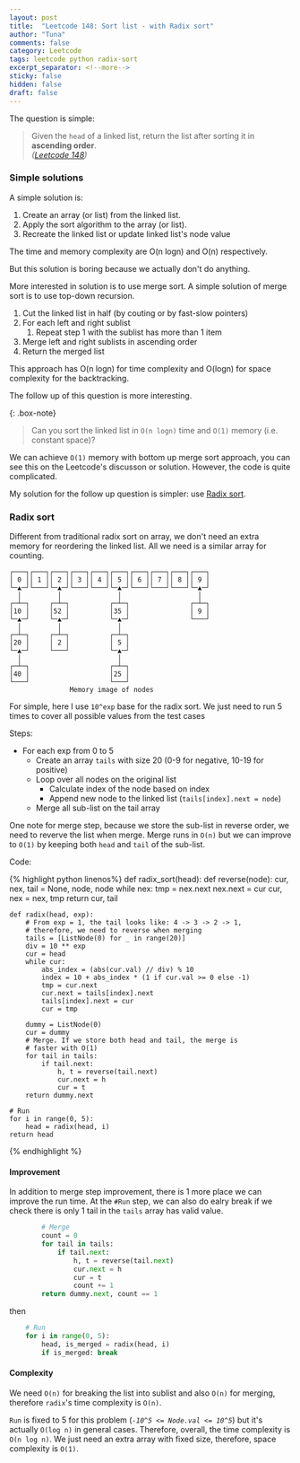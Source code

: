 ```yaml
---
layout: post
title:  "Leetcode 148: Sort list - with Radix sort"
author: "Tuna"
comments: false
category: Leetcode
tags: leetcode python radix-sort
excerpt_separator: <!--more-->
sticky: false
hidden: false
draft: false
---
```


The question is simple: 

> Given the `head` of a linked list, return the list after sorting it in **ascending order**<!--more-->.
> <br> *([Leetcode 148](https://leetcode.com/problems/sort-list/))*


### Simple solutions
A simple solution is:

1. Create an array (or list) from the linked list.
2. Apply the sort algorithm to the array (or list).
3. Recreate the linked list or update linked list's node value

The time and memory complexity are O(n logn) and O(n) respectively.

But this solution is boring because we actually don't do anything.

More interested in solution is to use merge sort. A simple solution of merge sort is to use top-down recursion.

1. Cut the linked list in half (by couting or by fast-slow pointers)
2. For each left and right sublist
   1. Repeat step 1 with the sublist has more than 1 item
3. Merge left and right sublists in ascending order
4. Return the merged list

This approach has O(n logn) for time complexity and O(logn) for space complexity for the backtracking.

The follow up of this question is more interesting.

{: .box-note}
> Can you sort the linked list in `O(n logn)` time and `O(1)` memory (i.e. constant space)?

We can achieve `O(1)` memory with bottom up merge sort approach, you can see this on the Leetcode's discusson or solution. However, the code is quite complicated.

My solution for the follow up question is simpler: use [Radix sort](https://en.wikipedia.org/wiki/Radix_sort).

### Radix sort

Different from traditional radix sort on array, we don't need an extra memory for reordering the linked list. All we need is a similar array for counting.

```
┌───┐┌───┐┌───┐┌───┐┌───┐┌───┐┌───┐┌───┐┌───┐┌───┐
│ 0 ││ 1 ││ 2 ││ 3 ││ 4 ││ 5 ││ 6 ││ 7 ││ 8 ││ 9 │
└─▲─┘└───┘└─▲─┘└───┘└───┘└─▲─┘└───┘└───┘└───┘└─▲─┘
  │         │              │                   │  
┌─┴─┐     ┌─┴─┐          ┌─┴─┐               ┌─┴─┐
│10 │     │52 │          │35 │               │ 9 │
└─▲─┘     └─▲─┘          └─▲─┘               └───┘
  │         │              │                      
┌─┴─┐     ┌─┴─┐          ┌─┴─┐                    
│20 │     │ 2 │          │ 5 │                    
└─▲─┘     └───┘          └─▲─┘                    
  │                        │                      
┌─┴─┐                    ┌─┴─┐                    
│40 │                    │25 │                    
└───┘                    └───┘         
               Memory image of nodes           
```

For simple, here I use `10^exp` base for the radix sort. We just need to run 5 times to cover all possible values from the test cases

Steps:

- For each exp from 0 to 5
    - Create an array `tails` with size 20 (0-9 for negative, 10-19 for positive)
    - Loop over all nodes on the original list
      - Calculate index of the node based on index
      - Append new node to the linked list (`tails[index].next = node`)
    - Merge all sub-list on the tail array

One note for merge step, because we store the sub-list in reverse order, we need to reverve the list when merge. Merge runs in `O(n)` but we can improve to `O(1)` by keeping both `head` and `tail` of the sub-list.

Code:

{% highlight python linenos%}
def radix_sort(head):
    def reverse(node):
        cur, nex, tail = None, node, node
        while nex:
            tmp = nex.next
            nex.next = cur
            cur, nex = nex, tmp
        return cur, tail

    def radix(head, exp):
        # From exp = 1, the tail looks like: 4 -> 3 -> 2 -> 1, 
        # therefore, we need to reverse when merging
        tails = [ListNode(0) for _ in range(20)]
        div = 10 ** exp
        cur = head
        while cur:
            abs_index = (abs(cur.val) // div) % 10
            index = 10 + abs_index * (1 if cur.val >= 0 else -1)
            tmp = cur.next
            cur.next = tails[index].next
            tails[index].next = cur
            cur = tmp

        dummy = ListNode(0)
        cur = dummy
        # Merge. If we store both head and tail, the merge is 
        # faster with O(1)
        for tail in tails:
            if tail.next:
                h, t = reverse(tail.next)
                cur.next = h
                cur = t
        return dummy.next

    # Run
    for i in range(0, 5):
        head = radix(head, i)
    return head
{% endhighlight %}

#### Improvement
In addition to merge step improvement, there is 1 more place we can improve the run time.
At the `#Run` step, we can also do ealry break if we check there is only 1 tail in the `tails` array has valid value.

```python
        # Merge
        count = 0
        for tail in tails:
            if tail.next:
                h, t = reverse(tail.next)
                cur.next = h
                cur = t
				count += 1
        return dummy.next, count == 1
```

then

```python
    # Run
    for i in range(0, 5):
        head, is_merged = radix(head, i)
		if is_merged: break
```

#### Complexity
We need `O(n)` for breaking the list into sublist and also `O(n)` for merging, therefore `radix`'s time complexity is `O(n)`. 

`Run` is fixed to 5 for this problem (*`-10^5 <= Node.val <= 10^5`*) but it's actually `O(log n)` in general cases. Therefore, overall, the time complexity is `O(n log n)`.
We just need an extra array with fixed size, therefore, space complexity is `O(1)`.
